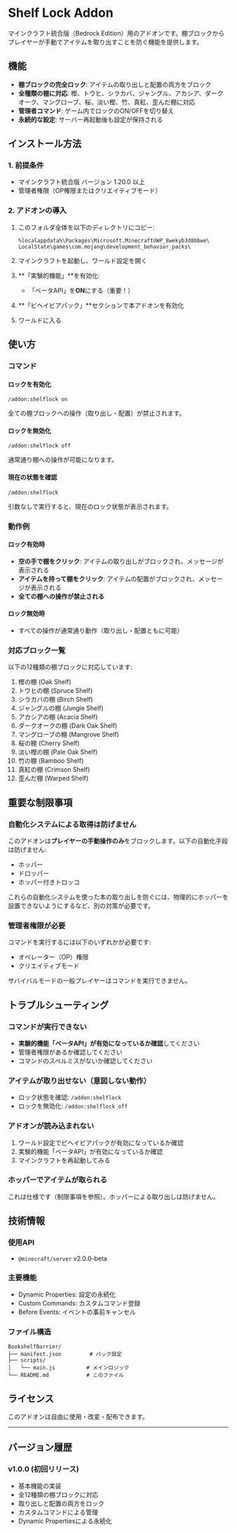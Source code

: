 # Shelf Lock Addon

マインクラフト統合版（Bedrock Edition）用のアドオンです。棚ブロックからプレイヤーが手動でアイテムを取り出すことを防ぐ機能を提供します。

## 機能

- **棚ブロックの完全ロック**: アイテムの取り出しと配置の両方をブロック
- **全種類の棚に対応**: 樫、トウヒ、シラカバ、ジャングル、アカシア、ダークオーク、マングローブ、桜、淡い樫、竹、真紅、歪んだ棚に対応
- **管理者コマンド**: ゲーム内でロックのON/OFFを切り替え
- **永続的な設定**: サーバー再起動後も設定が保持される

## インストール方法

### 1. 前提条件
- マインクラフト統合版 バージョン 1.20.0 以上
- 管理者権限（OP権限またはクリエイティブモード）

### 2. アドオンの導入
1. このフォルダ全体を以下のディレクトリにコピー:
   ```
   %localappdata%\Packages\Microsoft.MinecraftUWP_8wekyb3d8bbwe\
   LocalState\games\com.mojang\development_behavior_packs\
   ```

2. マインクラフトを起動し、ワールド設定を開く

3. **「実験的機能」**を有効化:
   - 「ベータAPI」を**ON**にする（重要！）

4. **「ビヘイビアパック」**セクションで本アドオンを有効化

5. ワールドに入る

## 使い方

### コマンド

#### ロックを有効化
```
/addon:shelflock on
```

全ての棚ブロックへの操作（取り出し・配置）が禁止されます。

#### ロックを無効化
```
/addon:shelflock off
```

通常通り棚への操作が可能になります。

#### 現在の状態を確認
```
/addon:shelflock
```

引数なしで実行すると、現在のロック状態が表示されます。

### 動作例

#### ロック有効時
- **空の手で棚をクリック**: アイテムの取り出しがブロックされ、メッセージが表示される
- **アイテムを持って棚をクリック**: アイテムの配置がブロックされ、メッセージが表示される
- **全ての棚への操作が禁止される**

#### ロック無効時
- すべての操作が通常通り動作（取り出し・配置ともに可能）

### 対応ブロック一覧

以下の12種類の棚ブロックに対応しています:

1. 樫の棚 (Oak Shelf)
2. トウヒの棚 (Spruce Shelf)
3. シラカバの棚 (Birch Shelf)
4. ジャングルの棚 (Jungle Shelf)
5. アカシアの棚 (Acacia Shelf)
6. ダークオークの棚 (Dark Oak Shelf)
7. マングローブの棚 (Mangrove Shelf)
8. 桜の棚 (Cherry Shelf)
9. 淡い樫の棚 (Pale Oak Shelf)
10. 竹の棚 (Bamboo Shelf)
11. 真紅の棚 (Crimson Shelf)
12. 歪んだ棚 (Warped Shelf)

## 重要な制限事項

### 自動化システムによる取得は防げません

このアドオンは**プレイヤーの手動操作のみ**をブロックします。以下の自動化手段は防げません:

- ホッパー
- ドロッパー
- ホッパー付きトロッコ

これらの自動化システムを使った本の取り出しを防ぐには、物理的にホッパーを設置できないようにするなど、別の対策が必要です。

### 管理者権限が必要

コマンドを実行するには以下のいずれかが必要です:
- オペレーター（OP）権限
- クリエイティブモード

サバイバルモードの一般プレイヤーはコマンドを実行できません。

## トラブルシューティング

### コマンドが実行できない
- **実験的機能「ベータAPI」が有効になっているか確認**してください
- 管理者権限があるか確認してください
- コマンドのスペルミスがないか確認してください

### アイテムが取り出せない（意図しない動作）
- ロック状態を確認: `/addon:shelflock`
- ロックを無効化: `/addon:shelflock off`

### アドオンが読み込まれない
1. ワールド設定でビヘイビアパックが有効になっているか確認
2. 実験的機能「ベータAPI」が有効になっているか確認
3. マインクラフトを再起動してみる

### ホッパーでアイテムが取られる
これは仕様です（制限事項を参照）。ホッパーによる取り出しは防げません。

## 技術情報

### 使用API
- `@minecraft/server` v2.0.0-beta

### 主要機能
- Dynamic Properties: 設定の永続化
- Custom Commands: カスタムコマンド登録
- Before Events: イベントの事前キャンセル

### ファイル構造
```
BookshelfBarrier/
├── manifest.json         # パック設定
├── scripts/
│   └── main.js          # メインロジック
└── README.md            # このファイル
```

## ライセンス

このアドオンは自由に使用・改変・配布できます。

---

## バージョン履歴

### v1.0.0 (初回リリース)
- 基本機能の実装
- 全12種類の棚ブロックに対応
- 取り出しと配置の両方をロック
- カスタムコマンドによる管理
- Dynamic Propertiesによる永続化
